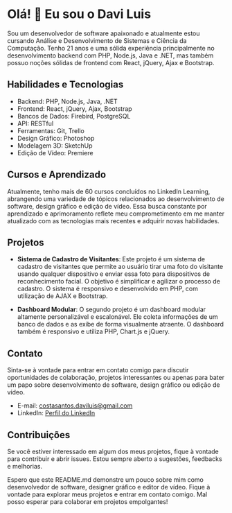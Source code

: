 # Olá! 👋 Eu sou o Davi Luis

Sou um desenvolvedor de software apaixonado e atualmente estou cursando Análise e Desenvolvimento de Sistemas e Ciência da Computação. Tenho 21 anos e uma sólida experiência principalmente no desenvolvimento backend com PHP, Node.js, Java e .NET, mas também possuo noções sólidas de frontend com React, jQuery, Ajax e Bootstrap.

## Habilidades e Tecnologias

- Backend: PHP, Node.js, Java, .NET
- Frontend: React, jQuery, Ajax, Bootstrap
- Bancos de Dados: Firebird, PostgreSQL
- API: RESTful
- Ferramentas: Git, Trello
- Design Gráfico: Photoshop
- Modelagem 3D: SketchUp
- Edição de Vídeo: Premiere

## Cursos e Aprendizado

Atualmente, tenho mais de 60 cursos concluídos no LinkedIn Learning, abrangendo uma variedade de tópicos relacionados ao desenvolvimento de software, design gráfico e edição de vídeo. Essa busca constante por aprendizado e aprimoramento reflete meu comprometimento em me manter atualizado com as tecnologias mais recentes e adquirir novas habilidades.

## Projetos

- **Sistema de Cadastro de Visitantes**: Este projeto é um sistema de cadastro de visitantes que permite ao usuário tirar uma foto do visitante usando qualquer dispositivo e enviar essa foto para dispositivos de reconhecimento facial. O objetivo é simplificar e agilizar o processo de cadastro. O sistema é responsivo e desenvolvido em PHP, com utilização de AJAX e Bootstrap.

- **Dashboard Modular**: O segundo projeto é um dashboard modular altamente personalizável e escalonável. Ele coleta informações de um banco de dados e as exibe de forma visualmente atraente. O dashboard também é responsivo e utiliza PHP, Chart.js e jQuery.

## Contato

Sinta-se à vontade para entrar em contato comigo para discutir oportunidades de colaboração, projetos interessantes ou apenas para bater um papo sobre desenvolvimento de software, design gráfico ou edição de vídeo.

- E-mail: costasantos.daviluis@gmail.com
- LinkedIn: [Perfil do LinkedIn](https://www.linkedin.com/in/davi-luis-santos-costa-b96725218/)

## Contribuições

Se você estiver interessado em algum dos meus projetos, fique à vontade para contribuir e abrir issues. Estou sempre aberto a sugestões, feedbacks e melhorias.

Espero que este README.md demonstre um pouco sobre mim como desenvolvedor de software, designer gráfico e editor de vídeo. Fique à vontade para explorar meus projetos e entrar em contato comigo. Mal posso esperar para colaborar em projetos empolgantes!
